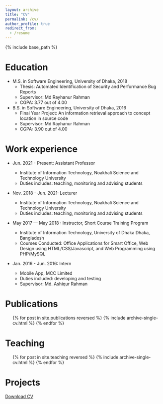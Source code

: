 ```yaml
---
layout: archive
title: "CV"
permalink: /cv/
author_profile: true
redirect_from:
  - /resume
---
```


{% include base_path %}

Education
======
* M.S. in Software Engineering, University of Dhaka, 2018
  * Thesis: Automated Identification of Security and Performance Bug Reports
  * Supervisor: Md Rayhanur Rahman
  * CGPA: 3.77 out of 4.00
* B.S. in Software Engineering, University of Dhaka, 2016
  * Final Year Project: An information retrieval approach to concept location in source code
  * Supervisor: Md Rayhanur Rahman
  * CGPA: 3.90 out of 4.00

Work experience
===============
* Jun. 2021 - Present: Assistant Professor
  * Institute of Information Technology, Noakhali Science and Technology University
  * Duties includes: teaching, monitoring and advising students

* Nov. 2018 - Jun. 2021: Lecturer
  * Institute of Information Technology, Noakhali Science and Technology University
  * Duties includes: teaching, monitoring and advising students

* May 2017 — May 2018 : Instructor, Short Course Training Program 
  * Institute of Information Technology, University of Dhaka Dhaka, Bangladesh
  * Courses Conducted: Office Applications for Smart Office, Web Design using HTML/CSS/Javascript, and Web Programming using PHP/MySQL
    
* Jan. 2016 - Jun. 2016: Intern
  * Mobile App, MCC Limited
  * Duties included: developing and testing
  * Supervisor: Md. Ashiqur Rahman

Publications
============
  <ul>{% for post in site.publications reversed %}
    {% include archive-single-cv.html %}
  {% endfor %}</ul>
  
Teaching
========
  <ul>{% for post in site.teaching reversed %}
    {% include archive-single-cv.html %}
  {% endfor %}</ul>

Projects
========


[Download CV](http://cd-dpk.github.io/files/dipok_cv_jan25.pdf)
